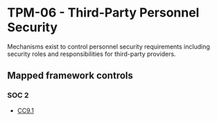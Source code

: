 # TPM-06 - Third-Party Personnel Security
Mechanisms exist to control personnel security requirements including security roles and responsibilities for third-party providers.
## Mapped framework controls
### SOC 2
- [CC9.1](../soc2/cc91.md)